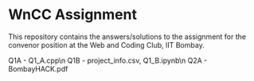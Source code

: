 # WnCC Assignment

This repository contains the answers/solutions to the assignment for the convenor position at the Web and Coding Club, IIT Bombay.

Q1A - Q1_A.cpp\n
Q1B - project_info.csv, Q1_B.ipynb\n
Q2A - BombayHACK.pdf
